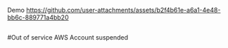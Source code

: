 Demo https://github.com/user-attachments/assets/b2f4b61e-a6a1-4e48-bb6c-889771a4bb20
##
#Out of service
AWS Account suspended
